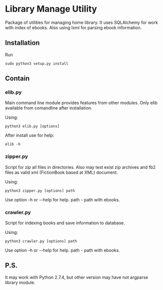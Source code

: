 # Library Manage Utility

Package of utilities for managing home library.
It uses SQLAlchemy for work with index of ebooks.
Also using lxml for parsing ebook information.

## Installation

Run

    sudo python3 setup.py install

## Contain

### elib.py

Main command line module provides features from other modules.
Only elib available from comandline after installation.

Using:

    python3 elib.py [options]

After install use for help:

    elib -h

### zipper.py

Script for zip all files in directories.
Also may test exist zip archives and fb2 files as valid xml (FictionBook based at XML) document.

Using:

    python3 zipper.py [options] path

Use option -h or --help for help.
path - path with ebooks.

### crawler.py

Script for indexing books and save information to database.

Using:

    python3 crawler.py [options] path

Use option -h or --help for help.
path - path with ebooks.

## P.S.

It may work with Python 2.7.4, but other version may have not argparse library module.